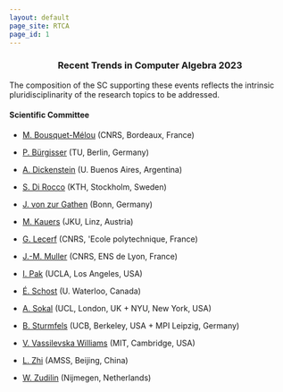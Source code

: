 ```yaml
---
layout: default
page_site: RTCA
page_id: 1
---
```


### <center> Recent Trends in Computer Algebra 2023</center>



The composition of the SC supporting these events reflects the intrinsic pluridisciplinarity of the research topics to be addressed.

#### Scientific Committee 

* [M. Bousquet-Mélou](https://www.labri.fr/perso/bousquet/)  (CNRS, Bordeaux, France)

* [P. Bürgisser](https://www.math.tu-berlin.de/fachgebiete_ag_diskalg/fachgebiet_algorithmische_algebra/v_menue/members/prof_dr_peter_buergisser/) (TU, Berlin, Germany)

* [A. Dickenstein](http://mate.dm.uba.ar/~alidick/) (U. Buenos Aires, Argentina)

* [S. Di Rocco](https://www.kth.se/profile/dirocco) (KTH, Stockholm, Sweden)

* [J. von zur Gathen](https://cosec.bit.uni-bonn.de/~gathen/) (Bonn, Germany)

* [M. Kauers](http://www.kauers.de)
  (JKU, Linz, Austria)

* [G. Lecerf](http://www.lix.polytechnique.fr/Labo/Gregoire.Lecerf/index.en.html) 
  (CNRS, \'Ecole polytechnique, France)

* [J.-M. Muller](http://perso.ens-lyon.fr/jean-michel.muller/) (CNRS, ENS de Lyon, France)

* [I. Pak](https://www.math.ucla.edu/~pak/)
  (UCLA, Los Angeles, USA)

* [É. Schost](https://cs.uwaterloo.ca/~eschost/) 
      (U. Waterloo, Canada) 

* [A. Sokal](https://as.nyu.edu/content/nyu-as/as/faculty/alan-sokal.html)
  (UCL, London, UK + NYU, New York, USA)

* [B. Sturmfels](https://math.berkeley.edu/~bernd/)
  (UCB, Berkeley, USA + MPI Leipzig, Germany)

* [V. Vassilevska Williams](https://people.csail.mit.edu/virgi/)
  (MIT, Cambridge, USA)

* [L. Zhi](http://mmrc.iss.ac.cn/~lzhi/)
  (AMSS, Beijing, China) 

* [W. Zudilin](http://wain.mi.ras.ru) (Nijmegen, Netherlands)

  



